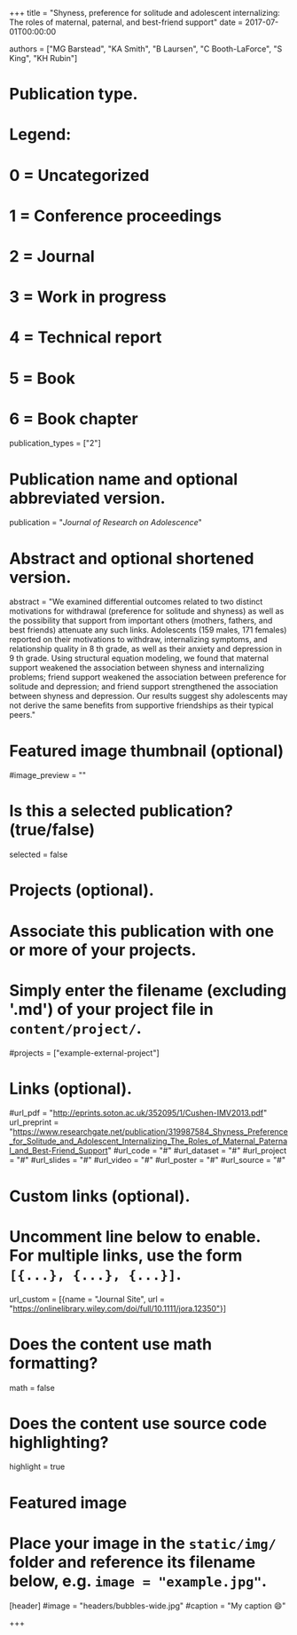 +++
title = "Shyness, preference for solitude and adolescent internalizing: The roles of maternal, paternal, and best-friend support"
date = 2017-07-01T00:00:00

authors = ["MG Barstead", "KA Smith", "B Laursen", "C Booth-LaForce", "S King", "KH Rubin"]

# Publication type.
# Legend:
# 0 = Uncategorized
# 1 = Conference proceedings
# 2 = Journal
# 3 = Work in progress
# 4 = Technical report
# 5 = Book
# 6 = Book chapter
publication_types = ["2"]

# Publication name and optional abbreviated version.
publication = "*Journal of Research on Adolescence*"

# Abstract and optional shortened version.
abstract = "We examined differential outcomes related to two distinct motivations for withdrawal (preference for solitude and shyness) as well as the possibility that support from important others (mothers, fathers, and best friends) attenuate any such links. Adolescents (159 males, 171 females) reported on their motivations to withdraw, internalizing symptoms, and relationship quality in 8 th grade, as well as their anxiety and depression in 9 th grade. Using structural equation modeling, we found that maternal support weakened the association between shyness and internalizing problems; friend support weakened the association between preference for solitude and depression; and friend support strengthened the association between shyness and depression. Our results suggest shy adolescents may not derive the same benefits from supportive friendships as their typical peers."

# Featured image thumbnail (optional)
#image_preview = ""

# Is this a selected publication? (true/false)
selected = false

# Projects (optional).
#   Associate this publication with one or more of your projects.
#   Simply enter the filename (excluding '.md') of your project file in `content/project/`.
#projects = ["example-external-project"]

# Links (optional).
#url_pdf = "http://eprints.soton.ac.uk/352095/1/Cushen-IMV2013.pdf"
url_preprint = "https://www.researchgate.net/publication/319987584_Shyness_Preference_for_Solitude_and_Adolescent_Internalizing_The_Roles_of_Maternal_Paternal_and_Best-Friend_Support"
#url_code = "#"
#url_dataset = "#"
#url_project = "#"
#url_slides = "#"
#url_video = "#"
#url_poster = "#"
#url_source = "#"

# Custom links (optional).
#   Uncomment line below to enable. For multiple links, use the form `[{...}, {...}, {...}]`.
url_custom = [{name = "Journal Site", url = "https://onlinelibrary.wiley.com/doi/full/10.1111/jora.12350"}]

# Does the content use math formatting?
math = false

# Does the content use source code highlighting?
highlight = true

# Featured image
# Place your image in the `static/img/` folder and reference its filename below, e.g. `image = "example.jpg"`.
[header]
#image = "headers/bubbles-wide.jpg"
#caption = "My caption :smile:"

+++
